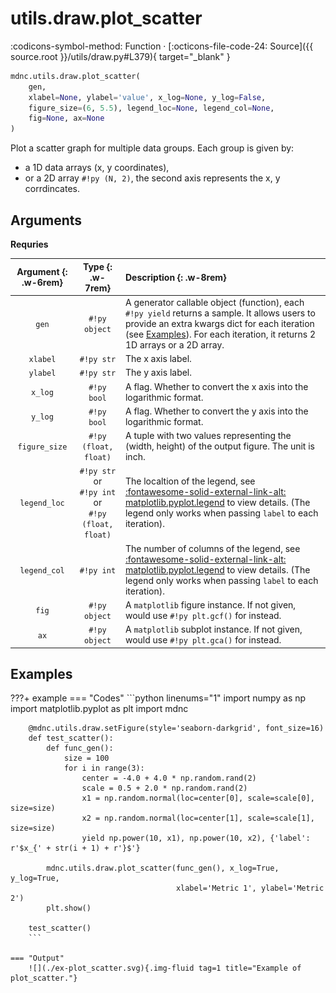 # utils.draw.plot_scatter

:codicons-symbol-method: Function · [:octicons-file-code-24: Source]({{ source.root }}/utils/draw.py#L379){ target="_blank" }

```python
mdnc.utils.draw.plot_scatter(
    gen,
    xlabel=None, ylabel='value', x_log=None, y_log=False,
    figure_size=(6, 5.5), legend_loc=None, legend_col=None,
    fig=None, ax=None
)
```

Plot a scatter graph for multiple data groups. Each group is given by:

* a 1D data arrays (x, y coordinates),
* or a 2D array `#!py (N, 2)`, the second axis represents the x, y corrdincates.

## Arguments

**Requries**

| Argument {: .w-6rem} | Type {: .w-7rem} | Description {: .w-8rem} |
| :------: | :-----: | :---------- |
| `gen` | `#!py object` | A generator callable object (function), each `#!py yield` returns a sample. It allows users to provide an extra kwargs dict for each iteration (see [Examples](#examples)). For each iteration, it returns 2 1D arrays or a 2D array. |
| `xlabel` | `#!py str`  | The x axis label. |
| `ylabel` | `#!py str`  | The y axis label. |
| `x_log` | `#!py bool`  | A flag. Whether to convert the x axis into the logarithmic format. |
| `y_log` | `#!py bool`  | A flag. Whether to convert the y axis into the logarithmic format. |
| `figure_size` | `#!py (float, float)`  | A tuple with two values representing the (width, height) of the output figure. The unit is inch. |
| `legend_loc` | `#!py str` or<br>`#!py int` or<br>`#!py (float, float)` | The localtion of the legend, see [:fontawesome-solid-external-link-alt: matplotlib.pyplot.legend][mpl-legend] to view details. (The legend only works when passing `label` to each iteration). |
| `legend_col` | `#!py int` | The number of columns of the legend, see [:fontawesome-solid-external-link-alt: matplotlib.pyplot.legend][mpl-legend] to view details. (The legend only works when passing `label` to each iteration). |
| `fig` | `#!py object` | A `matplotlib` figure instance. If not given, would use `#!py plt.gcf()` for instead. |
| `ax`  | `#!py object` | A `matplotlib` subplot instance. If not given, would use `#!py plt.gca()` for instead. |

## Examples

???+ example
    === "Codes"
        ```python linenums="1"
        import numpy as np
        import matplotlib.pyplot as plt
        import mdnc

        @mdnc.utils.draw.setFigure(style='seaborn-darkgrid', font_size=16)
        def test_scatter():
            def func_gen():
                size = 100
                for i in range(3):
                    center = -4.0 + 4.0 * np.random.rand(2)
                    scale = 0.5 + 2.0 * np.random.rand(2)
                    x1 = np.random.normal(loc=center[0], scale=scale[0], size=size)
                    x2 = np.random.normal(loc=center[1], scale=scale[1], size=size)
                    yield np.power(10, x1), np.power(10, x2), {'label': r'$x_{' + str(i + 1) + r'}$'}

            mdnc.utils.draw.plot_scatter(func_gen(), x_log=True, y_log=True,
                                         xlabel='Metric 1', ylabel='Metric 2')
            plt.show()

        test_scatter()
        ```

    === "Output"
        ![](./ex-plot_scatter.svg){.img-fluid tag=1 title="Example of plot_scatter."}

[mpl-legend]:https://matplotlib.org/stable/api/_as_gen/matplotlib.pyplot.legend.html "matplotlib.pyplot.legend"
